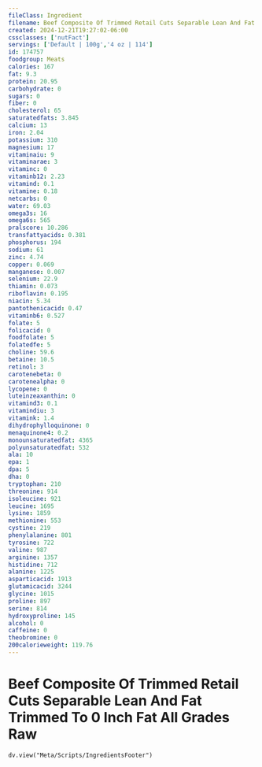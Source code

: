 ```yaml
---
fileClass: Ingredient
filename: Beef Composite Of Trimmed Retail Cuts Separable Lean And Fat Trimmed To 0 Inch Fat All Grades Raw
created: 2024-12-21T19:27:02-06:00
cssclasses: ['nutFact']
servings: ['Default | 100g','4 oz | 114']
id: 174757
foodgroup: Meats
calories: 167
fat: 9.3
protein: 20.95
carbohydrate: 0
sugars: 0
fiber: 0
cholesterol: 65
saturatedfats: 3.845
calcium: 13
iron: 2.04
potassium: 310
magnesium: 17
vitaminaiu: 9
vitaminarae: 3
vitaminc: 0
vitaminb12: 2.23
vitamind: 0.1
vitamine: 0.18
netcarbs: 0
water: 69.03
omega3s: 16
omega6s: 565
pralscore: 10.286
transfattyacids: 0.381
phosphorus: 194
sodium: 61
zinc: 4.74
copper: 0.069
manganese: 0.007
selenium: 22.9
thiamin: 0.073
riboflavin: 0.195
niacin: 5.34
pantothenicacid: 0.47
vitaminb6: 0.527
folate: 5
folicacid: 0
foodfolate: 5
folatedfe: 5
choline: 59.6
betaine: 10.5
retinol: 3
carotenebeta: 0
carotenealpha: 0
lycopene: 0
luteinzeaxanthin: 0
vitamind3: 0.1
vitamindiu: 3
vitamink: 1.4
dihydrophylloquinone: 0
menaquinone4: 0.2
monounsaturatedfat: 4365
polyunsaturatedfat: 532
ala: 10
epa: 1
dpa: 5
dha: 0
tryptophan: 210
threonine: 914
isoleucine: 921
leucine: 1695
lysine: 1859
methionine: 553
cystine: 219
phenylalanine: 801
tyrosine: 722
valine: 987
arginine: 1357
histidine: 712
alanine: 1225
asparticacid: 1913
glutamicacid: 3244
glycine: 1015
proline: 897
serine: 814
hydroxyproline: 145
alcohol: 0
caffeine: 0
theobromine: 0
200calorieweight: 119.76
---
```


# Beef Composite Of Trimmed Retail Cuts Separable Lean And Fat Trimmed To 0 Inch Fat All Grades Raw

```dataviewjs
dv.view("Meta/Scripts/IngredientsFooter")
```